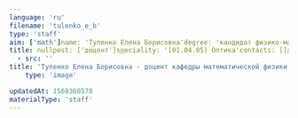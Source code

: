 ```yaml
---
language: 'ru'
filename: 'tulenko_e_b'
type: 'staff'
aim: ['math']name: 'Туленко Елена Борисовна'degree: 'кандидат физико-математических наук'
title: nullpost: ['доцент']speciality: '(01.04.05) Оптика'contacts: []avatar:
  - src: ''
title: 'Туленко Елена Борисовна - доцент кафедры математической физики'
    type: 'image'

updatedAt: 1568360578
materialType: 'staff'
---
```


